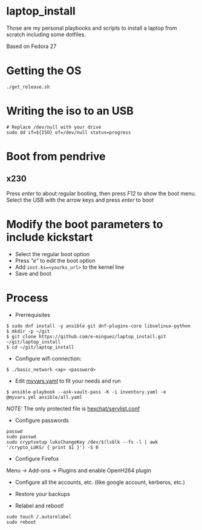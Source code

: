 # laptop_install
Those are my personal playbooks and scripts to install a laptop from scratch
including some dotfiles.

Based on Fedora 27

# Getting the OS

```
./get_release.sh
```

# Writing the iso to an USB

```
# Replace /dev/null with your drive
sudo dd if=${ISO} of=/dev/null status=progress
```

# Boot from pendrive

## x230
Press *enter* to about regular booting, then press *F12* to show
the boot menu.
Select the USB with the arrow keys and press *enter* to boot

# Modify the boot parameters to include kickstart

* Select the regular boot option
* Press *"e"* to edit the boot option
* Add ```inst.ks=<yourks_url>``` to the kernel line
* Save and boot

# Process

* Prerrequisites

```
$ sudo dnf install -y ansible git dnf-plugins-core libselinux-python
$ mkdir -p ~/git
$ git clone https://github.com/e-minguez/laptop_install.git ~/git/laptop_install
$ cd ~/git/laptop_install
```

* Configure wifi connection:

```
$ ./basic_network <ap> <password>
```

* Edit [myvars.yaml](myvars.yaml) to fit your needs and run

```
$ ansible-playbook --ask-vault-pass -K -i inventory.yaml -e @myvars.yml ansible/all.yaml
```

*NOTE:* The only protected file is [hexchat/servlist.conf](hexchat/servlist.conf)

* Configure passwords

```
passwd
sudo passwd
sudo cryptsetup luksChangeKey /dev/$(lsblk --fs -l | awk '/crypto_LUKS/ { print $1 }') -S 0
```

* Configure Firefox

Menu -> Add-ons -> Plugins and enable OpenH264 plugin

* Configure all the accounts, etc. (like google account, kerberos, etc.)

* Restore your backups

* Relabel and reboot!

```
sudo touch /.autorelabel
sudo reboot
```

